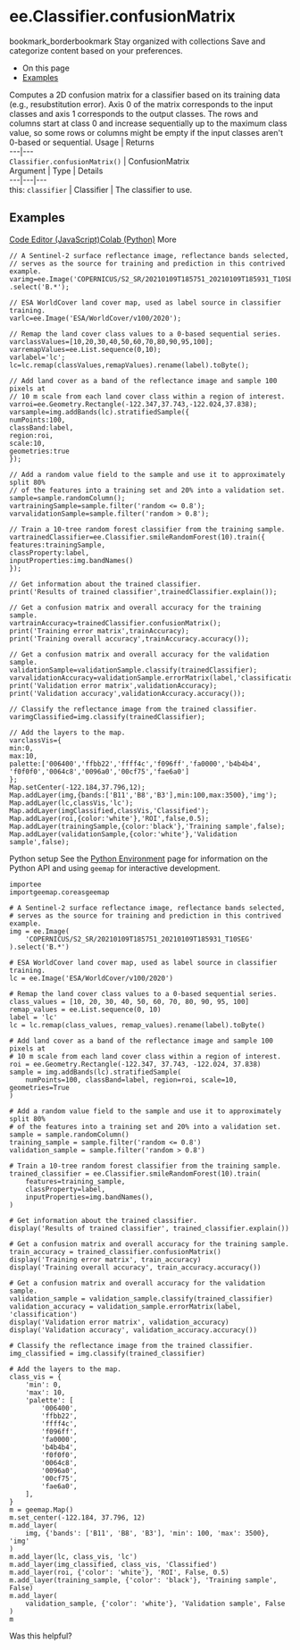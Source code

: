  
#  ee.Classifier.confusionMatrix
bookmark_borderbookmark Stay organized with collections  Save and categorize content based on your preferences.
  * On this page
  * [Examples](https://developers.google.com/earth-engine/apidocs/ee-classifier-confusionmatrix#examples)


Computes a 2D confusion matrix for a classifier based on its training data (e.g., resubstitution error). Axis 0 of the matrix corresponds to the input classes and axis 1 corresponds to the output classes. The rows and columns start at class 0 and increase sequentially up to the maximum class value, so some rows or columns might be empty if the input classes aren't 0-based or sequential.
Usage | Returns  
---|---  
`Classifier.confusionMatrix()` | ConfusionMatrix  
Argument | Type | Details  
---|---|---  
this: `classifier` | Classifier | The classifier to use.  
## Examples
[Code Editor (JavaScript)](https://developers.google.com/earth-engine/apidocs/ee-classifier-confusionmatrix#code-editor-javascript-sample)[Colab (Python)](https://developers.google.com/earth-engine/apidocs/ee-classifier-confusionmatrix#colab-python-sample) More
```
// A Sentinel-2 surface reflectance image, reflectance bands selected,
// serves as the source for training and prediction in this contrived example.
varimg=ee.Image('COPERNICUS/S2_SR/20210109T185751_20210109T185931_T10SEG')
.select('B.*');

// ESA WorldCover land cover map, used as label source in classifier training.
varlc=ee.Image('ESA/WorldCover/v100/2020');

// Remap the land cover class values to a 0-based sequential series.
varclassValues=[10,20,30,40,50,60,70,80,90,95,100];
varremapValues=ee.List.sequence(0,10);
varlabel='lc';
lc=lc.remap(classValues,remapValues).rename(label).toByte();

// Add land cover as a band of the reflectance image and sample 100 pixels at
// 10 m scale from each land cover class within a region of interest.
varroi=ee.Geometry.Rectangle(-122.347,37.743,-122.024,37.838);
varsample=img.addBands(lc).stratifiedSample({
numPoints:100,
classBand:label,
region:roi,
scale:10,
geometries:true
});

// Add a random value field to the sample and use it to approximately split 80%
// of the features into a training set and 20% into a validation set.
sample=sample.randomColumn();
vartrainingSample=sample.filter('random <= 0.8');
varvalidationSample=sample.filter('random > 0.8');

// Train a 10-tree random forest classifier from the training sample.
vartrainedClassifier=ee.Classifier.smileRandomForest(10).train({
features:trainingSample,
classProperty:label,
inputProperties:img.bandNames()
});

// Get information about the trained classifier.
print('Results of trained classifier',trainedClassifier.explain());

// Get a confusion matrix and overall accuracy for the training sample.
vartrainAccuracy=trainedClassifier.confusionMatrix();
print('Training error matrix',trainAccuracy);
print('Training overall accuracy',trainAccuracy.accuracy());

// Get a confusion matrix and overall accuracy for the validation sample.
validationSample=validationSample.classify(trainedClassifier);
varvalidationAccuracy=validationSample.errorMatrix(label,'classification');
print('Validation error matrix',validationAccuracy);
print('Validation accuracy',validationAccuracy.accuracy());

// Classify the reflectance image from the trained classifier.
varimgClassified=img.classify(trainedClassifier);

// Add the layers to the map.
varclassVis={
min:0,
max:10,
palette:['006400','ffbb22','ffff4c','f096ff','fa0000','b4b4b4',
'f0f0f0','0064c8','0096a0','00cf75','fae6a0']
};
Map.setCenter(-122.184,37.796,12);
Map.addLayer(img,{bands:['B11','B8','B3'],min:100,max:3500},'img');
Map.addLayer(lc,classVis,'lc');
Map.addLayer(imgClassified,classVis,'Classified');
Map.addLayer(roi,{color:'white'},'ROI',false,0.5);
Map.addLayer(trainingSample,{color:'black'},'Training sample',false);
Map.addLayer(validationSample,{color:'white'},'Validation sample',false);
```
Python setup
See the [ Python Environment](https://developers.google.com/earth-engine/guides/python_install) page for information on the Python API and using `geemap` for interactive development.
```
importee
importgeemap.coreasgeemap
```
```
# A Sentinel-2 surface reflectance image, reflectance bands selected,
# serves as the source for training and prediction in this contrived example.
img = ee.Image(
    'COPERNICUS/S2_SR/20210109T185751_20210109T185931_T10SEG'
).select('B.*')

# ESA WorldCover land cover map, used as label source in classifier training.
lc = ee.Image('ESA/WorldCover/v100/2020')

# Remap the land cover class values to a 0-based sequential series.
class_values = [10, 20, 30, 40, 50, 60, 70, 80, 90, 95, 100]
remap_values = ee.List.sequence(0, 10)
label = 'lc'
lc = lc.remap(class_values, remap_values).rename(label).toByte()

# Add land cover as a band of the reflectance image and sample 100 pixels at
# 10 m scale from each land cover class within a region of interest.
roi = ee.Geometry.Rectangle(-122.347, 37.743, -122.024, 37.838)
sample = img.addBands(lc).stratifiedSample(
    numPoints=100, classBand=label, region=roi, scale=10, geometries=True
)

# Add a random value field to the sample and use it to approximately split 80%
# of the features into a training set and 20% into a validation set.
sample = sample.randomColumn()
training_sample = sample.filter('random <= 0.8')
validation_sample = sample.filter('random > 0.8')

# Train a 10-tree random forest classifier from the training sample.
trained_classifier = ee.Classifier.smileRandomForest(10).train(
    features=training_sample,
    classProperty=label,
    inputProperties=img.bandNames(),
)

# Get information about the trained classifier.
display('Results of trained classifier', trained_classifier.explain())

# Get a confusion matrix and overall accuracy for the training sample.
train_accuracy = trained_classifier.confusionMatrix()
display('Training error matrix', train_accuracy)
display('Training overall accuracy', train_accuracy.accuracy())

# Get a confusion matrix and overall accuracy for the validation sample.
validation_sample = validation_sample.classify(trained_classifier)
validation_accuracy = validation_sample.errorMatrix(label, 'classification')
display('Validation error matrix', validation_accuracy)
display('Validation accuracy', validation_accuracy.accuracy())

# Classify the reflectance image from the trained classifier.
img_classified = img.classify(trained_classifier)

# Add the layers to the map.
class_vis = {
    'min': 0,
    'max': 10,
    'palette': [
        '006400',
        'ffbb22',
        'ffff4c',
        'f096ff',
        'fa0000',
        'b4b4b4',
        'f0f0f0',
        '0064c8',
        '0096a0',
        '00cf75',
        'fae6a0',
    ],
}
m = geemap.Map()
m.set_center(-122.184, 37.796, 12)
m.add_layer(
    img, {'bands': ['B11', 'B8', 'B3'], 'min': 100, 'max': 3500}, 'img'
)
m.add_layer(lc, class_vis, 'lc')
m.add_layer(img_classified, class_vis, 'Classified')
m.add_layer(roi, {'color': 'white'}, 'ROI', False, 0.5)
m.add_layer(training_sample, {'color': 'black'}, 'Training sample', False)
m.add_layer(
    validation_sample, {'color': 'white'}, 'Validation sample', False
)
m
```

Was this helpful?
